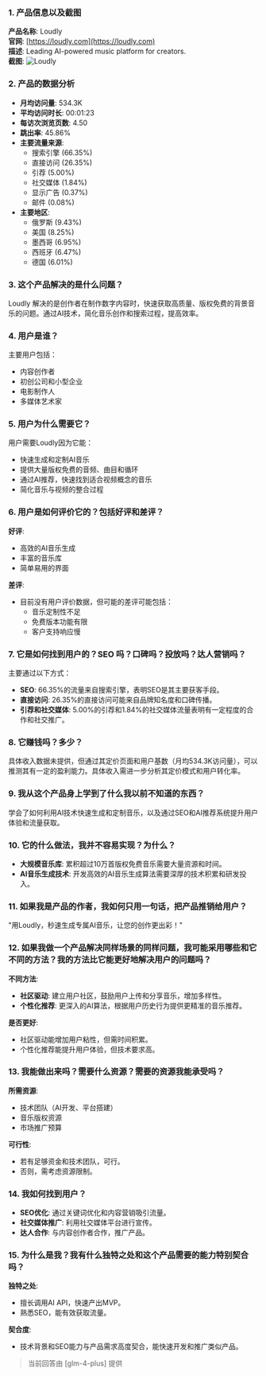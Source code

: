 ### 1. 产品信息以及截图

**产品名称**: Loudly  
**官网**: [https://loudly.com](https://loudly.com)  
**描述**: Leading AI-powered music platform for creators.  
**截图**: ![Loudly](https://cdn-images.toolify.ai/170349972214654702.jpg)

### 2. 产品的数据分析

- **月均访问量**: 534.3K
- **平均访问时长**: 00:01:23
- **每访次浏览页数**: 4.50
- **跳出率**: 45.86%
- **主要流量来源**: 
  - 搜索引擎 (66.35%)
  - 直接访问 (26.35%)
  - 引荐 (5.00%)
  - 社交媒体 (1.84%)
  - 显示广告 (0.37%)
  - 邮件 (0.08%)
- **主要地区**: 
  - 俄罗斯 (9.43%)
  - 美国 (8.25%)
  - 墨西哥 (6.95%)
  - 西班牙 (6.47%)
  - 德国 (6.01%)

### 3. 这个产品解决的是什么问题？

Loudly 解决的是创作者在制作数字内容时，快速获取高质量、版权免费的背景音乐的问题。通过AI技术，简化音乐创作和搜索过程，提高效率。

### 4. 用户是谁？

主要用户包括：
- 内容创作者
- 初创公司和小型企业
- 电影制作人
- 多媒体艺术家

### 5. 用户为什么需要它？

用户需要Loudly因为它能：
- 快速生成和定制AI音乐
- 提供大量版权免费的音频、曲目和循环
- 通过AI推荐，快速找到适合视频概念的音乐
- 简化音乐与视频的整合过程

### 6. 用户是如何评价它的？包括好评和差评？

**好评**:
- 高效的AI音乐生成
- 丰富的音乐库
- 简单易用的界面

**差评**:
- 目前没有用户评价数据，但可能的差评可能包括：
  - 音乐定制性不足
  - 免费版本功能有限
  - 客户支持响应慢

### 7. 它是如何找到用户的？SEO 吗？口碑吗？投放吗？达人营销吗？

主要通过以下方式：
- **SEO**: 66.35%的流量来自搜索引擎，表明SEO是其主要获客手段。
- **直接访问**: 26.35%的直接访问可能来自品牌知名度和口碑传播。
- **引荐和社交媒体**: 5.00%的引荐和1.84%的社交媒体流量表明有一定程度的合作和社交推广。

### 8. 它赚钱吗？多少？

具体收入数据未提供，但通过其定价页面和用户基数（月均534.3K访问量），可以推测其有一定的盈利能力。具体收入需进一步分析其定价模式和用户转化率。

### 9. 我从这个产品身上学到了什么我以前不知道的东西？

学会了如何利用AI技术快速生成和定制音乐，以及通过SEO和AI推荐系统提升用户体验和流量获取。

### 10. 它的什么做法，我并不容易实现？为什么？

- **大规模音乐库**: 累积超过10万首版权免费音乐需要大量资源和时间。
- **AI音乐生成技术**: 开发高效的AI音乐生成算法需要深厚的技术积累和研发投入。

### 11. 如果我是产品的作者，我如何只用一句话，把产品推销给用户？

"用Loudly，秒速生成专属AI音乐，让您的创作更出彩！"

### 12. 如果我做一个产品解决同样场景的同样问题，我可能采用哪些和它不同的方法？我的方法比它能更好地解决用户的问题吗？

**不同方法**:
- **社区驱动**: 建立用户社区，鼓励用户上传和分享音乐，增加多样性。
- **个性化推荐**: 更深入的AI算法，根据用户历史行为提供更精准的音乐推荐。

**是否更好**:
- 社区驱动能增加用户粘性，但需时间积累。
- 个性化推荐能提升用户体验，但技术要求高。

### 13. 我能做出来吗？需要什么资源？需要的资源我能承受吗？

**所需资源**:
- 技术团队（AI开发、平台搭建）
- 音乐版权资源
- 市场推广预算

**可行性**:
- 若有足够资金和技术团队，可行。
- 否则，需考虑资源限制。

### 14. 我如何找到用户？

- **SEO优化**: 通过关键词优化和内容营销吸引流量。
- **社交媒体推广**: 利用社交媒体平台进行宣传。
- **达人合作**: 与内容创作者合作，推广产品。

### 15. 为什么是我？我有什么独特之处和这个产品需要的能力特别契合吗？

**独特之处**:
- 擅长调用AI API，快速产出MVP。
- 熟悉SEO，能有效获取流量。

**契合度**:
- 技术背景和SEO能力与产品需求高度契合，能快速开发和推广类似产品。

> 当前回答由 [glm-4-plus] 提供